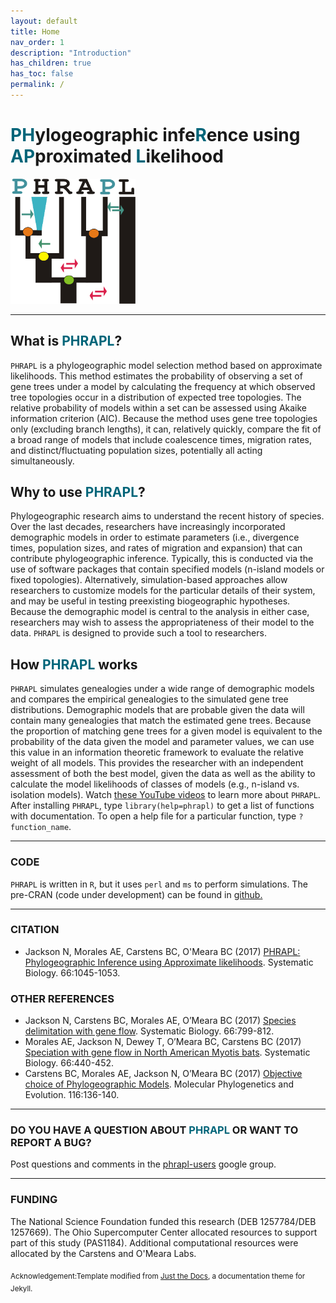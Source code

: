 ```yaml
---
layout: default
title: Home
nav_order: 1
description: "Introduction"
has_children: true
has_toc: false
permalink: /
---
```



**<font color='#006579'>PH</font>ylogeographic infe<font color='#006579'>R</font>ence using <font color='#006579'>AP</font>proximated <font color='#006579'>L</font>ikelihood**
=======

<img src="https://github.com/ariadnamorales/phrapl-manual/blob/master/phrapl_logo.png?raw=true" width="200" height="200" />

---
## What is **<font color='#006579'>PHRAPL</font>**?
`PHRAPL` is a phylogeographic model selection method based on approximate likelihoods. This method estimates the probability of observing a set of gene trees under a model by calculating the frequency at which observed tree topologies occur in a distribution of expected tree topologies. The relative probability of models within a set can be assessed using Akaike information criterion (AIC). Because the method uses gene tree topologies only (excluding branch lengths), it can, relatively quickly, compare the fit of a broad range of models that include coalescence times, migration rates, and distinct/fluctuating population sizes, potentially all acting simultaneously.

## Why to use **<font color='#006579'>PHRAPL</font>**?
Phylogeographic research aims to understand the recent history of species. Over the last decades, researchers have increasingly incorporated demographic models in order to estimate parameters (i.e., divergence times, population sizes, and rates of migration and expansion) that can contribute phylogeographic inference. 
Typically, this is conducted via the use of software packages that contain specified models (n-island models or fixed topologies). Alternatively, simulation-based approaches allow researchers to customize models for the particular details of their system, and may be useful in testing preexisting biogeographic hypotheses. Because the demographic model is central to the analysis in either case, researchers may wish to assess the appropriateness of their model to the data. `PHRAPL` is designed to provide such a tool to researchers. 

## How **<font color='#006579'>PHRAPL</font>** works
`PHRAPL` simulates genealogies under a wide range of demographic models and compares the empirical genealogies to the simulated gene tree distributions. Demographic models that are probable given the data will contain many genealogies that match the estimated gene trees. Because the proportion of matching gene trees for a given model is equivalent to the probability of the data given the model and parameter values, we can use this value in an information theoretic framework to evaluate the relative weight of all models. This provides the researcher with an independent assessment of both the best model, given the data as well as the ability to calculate the model likelihoods of classes of models (e.g., n-island vs. isolation models).
Watch [these YouTube videos](https://www.youtube.com/watch?v=UC4Mj1K6c0k) to learn more about `PHRAPL`. After installing `PHRAPL`, type `library(help=phrapl)` to get a list of functions with documentation. To open a help file for a particular function, type `?function_name`.


---
### CODE
`PHRAPL` is written in `R`, but it uses `perl` and `ms` to perform simulations. The pre-CRAN (code under development) can be found in [github.](https://github.com/bomeara/phrapl)

---
### CITATION
- Jackson N, Morales AE, Carstens BC, O'Meara BC (2017) [PHRAPL: Phylogeographic Inference using Approximate likelihoods](https://academic.oup.com/sysbio/article/66/6/1045/2999288). Systematic Biology. 66:1045-1053.


### OTHER REFERENCES
- Jackson N, Carstens BC, Morales AE, O’Meara BC (2017) [Species delimitation with gene flow](https://academic.oup.com/sysbio/article/66/5/799/2726792?searchresult=1). Systematic Biology. 66:799-812.
- Morales AE, Jackson N, Dewey T, O’Meara BC, Carstens BC (2017) [Speciation with gene flow in North American Myotis bats](https://academic.oup.com/sysbio/article/66/3/440/2682289). Systematic Biology. 66:440-452.
- Carstens BC, Morales AE, Jackson N, O’Meara BC (2017) [Objective choice of Phylogeographic Models](https://www.sciencedirect.com/science/article/pii/S1055790317303160?via%3Dihub). Molecular Phylogenetics and Evolution. 116:136-140.

---
### DO YOU HAVE A QUESTION ABOUT **<font color='#006579'>PHRAPL</font>** OR WANT TO REPORT A BUG?
Post questions and comments in the [phrapl-users](https://groups.google.com/forum/#!forum/phrapl-users) google group.

---
### FUNDING
The National Science Foundation funded this research (DEB 1257784/DEB 1257669). 
The Ohio Supercomputer Center allocated resources to support part of this study (PAS1184).
Additional computational resources were allocated by the Carstens and O'Meara Labs.




<sub>Acknowledgement:Template modified from <a href="https://github.com/pmarsceill/just-the-docs">Just the Docs</a>, a documentation theme for Jekyll.<sub>
